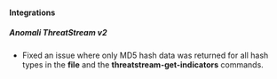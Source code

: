 
#### Integrations
##### Anomali ThreatStream v2
- Fixed an issue where only MD5 hash data was returned for all hash types in the **file** and the **threatstream-get-indicators** commands.
